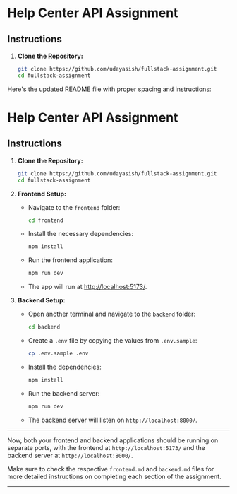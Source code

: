# Help Center API Assignment

## Instructions

1. **Clone the Repository:**
   ```bash
   git clone https://github.com/udayasish/fullstack-assignment.git
   cd fullstack-assignment
   ```

Here's the updated README file with proper spacing and instructions:

# Help Center API Assignment

## Instructions

1. **Clone the Repository:**
   ```bash
   git clone https://github.com/udayasish/fullstack-assignment.git
   cd fullstack-assignment
   ```

2. **Frontend Setup:**
   - Navigate to the `frontend` folder:
     ```bash
     cd frontend
     ```
   - Install the necessary dependencies:
     ```bash
     npm install
     ```
   - Run the frontend application:
     ```bash
     npm run dev
     ```
   - The app will run at [http://localhost:5173/](http://localhost:5173/).

3. **Backend Setup:**
   - Open another terminal and navigate to the `backend` folder:
     ```bash
     cd backend
     ```
   - Create a `.env` file by copying the values from `.env.sample`:
     ```bash
     cp .env.sample .env
     ```
   - Install the dependencies:
     ```bash
     npm install
     ```
   - Run the backend server:
     ```bash
     npm run dev
     ```
   - The backend server will listen on `http://localhost:8000/`.

---

Now, both your frontend and backend applications should be running on separate ports, with the frontend at `http://localhost:5173/` and the backend server at `http://localhost:8000/`.

Make sure to check the respective `frontend.md` and `backend.md` files for more detailed instructions on completing each section of the assignment.

---

